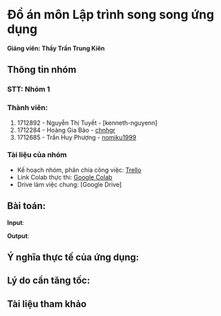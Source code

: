 # Đồ án môn Lập trình song song ứng dụng
**Giảng viên: Thầy Trần Trung Kiên**

## Thông tin nhóm
### STT: Nhóm 1

### Thành viên:
1. 1712892 - Nguyễn Thị Tuyết - [kenneth-nguyenn]
2. 1712284 - Hoàng Gia Bảo - [chnhgr](https://github.com/hgbao8799)
3. 1712685 - Trần Huy Phượng - [nomiku1999](https://github.com/nomiku1999)

### Tài liệu của nhóm
- Kế hoạch nhóm, phân chia công việc: [Trello](https://trello.com/b/0mcVqLC8/parallel-programming-2022)
- Link Colab thực thi: [Google Colab](https://colab.research.google.com/github.com/nomiku1999/Parallel_Programming_with_Girvan_Newman//blob/main/Report.ipynb)
- Drive làm việc chung: [Google Drive]

## Bài toán: 
**Input**: 

**Output**: 

**Ý nghĩa thực tế của ứng dụng**:
- 

**Lý do cần tăng tốc**: 
- 


## Tài liệu tham khảo
